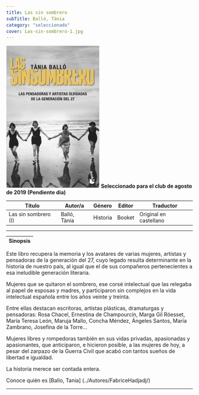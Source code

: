 ```yaml
---
title: Las sin sombrero
subTitle: Balló, Tània
category: "seleccionado"
cover: Las-sin-sombrero-1.jpg
---
```

!["Imagen no encontrada"](Las-sin-sombrero-1.jpg)
**__Seleccionado para el club de agosto de 2019 (Pendiente día)__**

Título | Autor/a | Género | Editor | Traductor |
------ | ------- | ------ | ------ | --------- |
Las sin sombrero (I) | Balló, Tània | Historia | Booket | Original en castellano|
***
|Sinopsis|
|--------|
Este libro recupera la memoria y los avatares de varias mujeres, artistas y pensadoras de la generación del 27, cuyo legado resulta determinante en la historia de nuestro país, al igual que el de sus compañeros pertenecientes a esa ineludible generación literaria. 

Mujeres que se quitaron el sombrero, ese corsé intelectual que las relegaba al papel de esposas y madres, y participaron sin complejos en la vida intelectual española entre los años veinte y treinta.

Entre ellas destacan escritoras, artistas plásticas, dramaturgas y pensadoras: Rosa Chacel, Ernestina de Champourcín, Marga Gil Röesset, María Teresa León, Maruja Mallo, Concha Méndez, Ángeles Santos, María Zambrano, Josefina de la Torre… 

Mujeres libres y rompedoras también en sus vidas privadas, apasionadas y apasionantes, que anticiparon, e hicieron posible, a las mujeres de hoy, a pesar del zarpazo de la Guerra Civil que acabó con tantos sueños de libertad e igualdad.

La historia merece ser contada entera.

Conoce quién es [Ballo, Tania] (../Autores/FabriceHadjadj/)

***